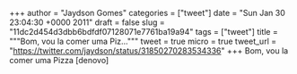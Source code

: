 
+++
author = "Jaydson Gomes"
categories = ["tweet"]
date = "Sun Jan 30 23:04:30 +0000 2011"
draft = false
slug = "11dc2d454d3dbb6bdfdf07128071e7761ba19a94"
tags = ["tweet"]
title = """Bom, vou la comer uma Piz..."""
tweet = true
micro = true
tweet_url = "https://twitter.com/jaydson/status/31850270283534336"
+++
Bom, vou la comer uma Pizza [denovo]
